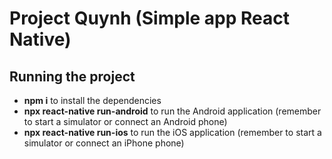 # Project Quynh (Simple app React Native)

## Running the project

- **npm i** to install the dependencies
- **npx react-native run-android** to run the Android application (remember to start a simulator or connect an Android phone)
- **npx react-native run-ios** to run the iOS application (remember to start a simulator or connect an iPhone phone)
